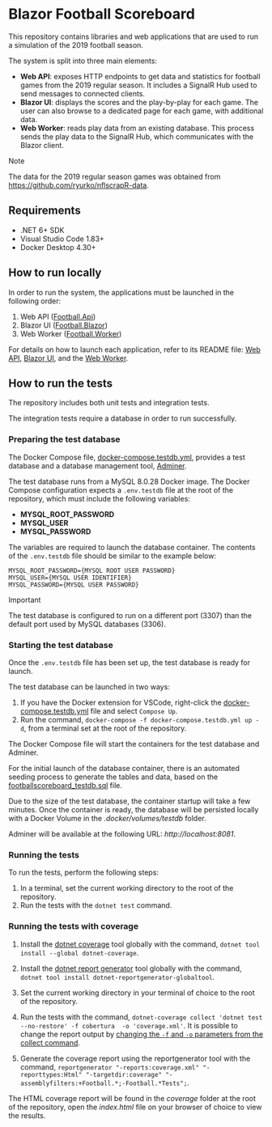 # Blazor Football Scoreboard

This repository contains libraries and web applications that are used to run a simulation of the 2019 football season.

The system is split into three main elements:
- **Web API**: exposes HTTP endpoints to get data and statistics for football games from the 2019 regular season. It includes a SignalR Hub used to send messages to connected clients.
- **Blazor UI**: displays the scores and the play-by-play for each game. The user can also browse to a dedicated page for each game, with additional data.
- **Web Worker**: reads play data from an existing database. This process sends the play data to the SignalR Hub, which communicates with the Blazor client.

> [!NOTE]
> The data for the 2019 regular season games was obtained from https://github.com/ryurko/nflscrapR-data.

## Requirements

- .NET 6+ SDK
- Visual Studio Code 1.83+
- Docker Desktop 4.30+

## How to run locally

In order to run the system, the applications must be launched in the following order:
1. Web API ([Football.Api](/src/Hosts/Api/))
2. Blazor UI ([Football.Blazor](/src/Hosts/Blazor/))
3. Web Worker ([Football.Worker](/src/Hosts/Worker/))

For details on how to launch each application, refer to its README file: [Web API](/src/Hosts/Api/README.md), [Blazor UI](/src/Hosts/Blazor/README.md), and the [Web Worker](/src/Hosts/Worker/README.md).

## How to run the tests

The repository includes both unit tests and integration tests.

The integration tests require a database in order to run successfully.

### Preparing the test database

The Docker Compose file, [docker-compose.testdb.yml](/docker-compose.testdb.yml), provides a test database and a database management tool, [Adminer](https://www.adminer.org/).

The test database runs from a MySQL 8.0.28 Docker image. The Docker Compose configuration expects a `.env.testdb` file at the root of the repository, which must include the following variables:
- **MYSQL_ROOT_PASSWORD**
- **MYSQL_USER**
- **MYSQL_PASSWORD**

The variables are required to launch the database container.
The contents of the `.env.testdb` file should be similar to the example below:

```
MYSQL_ROOT_PASSWORD={MYSQL ROOT USER PASSWORD}
MYSQL_USER={MYSQL USER IDENTIFIER}
MYSQL_PASSWORD={MYSQL USER PASSWORD}
```

> [!IMPORTANT]
> The test database is configured to run on a different port (3307) than the default port used by MySQL databases (3306).

### Starting the test database

Once the `.env.testdb` file has been set up, the test database is ready for launch.

The test database can be launched in two ways:
1. If you have the Docker extension for VSCode, right-click the [docker-compose.testdb.yml](/docker-compose.testdb.yml) file and select `Compose Up`.
2. Run the command, `docker-compose -f docker-compose.testdb.yml up -d`, from a terminal set at the root of the repository.

The Docker Compose file will start the containers for the test database and Adminer.

For the initial launch of the database container, there is an automated seeding process to generate the tables and data, based on the [footballscoreboard_testdb.sql](/scripts/testdb/footballscoreboard_testdb.sql) file.

Due to the size of the test database, the container startup will take a few minutes. Once the container is ready, the database will be persisted locally with a Docker Volume in the *.docker/volumes/testdb* folder.

Adminer will be available at the following URL: *http&ZeroWidthSpace;://localhost:8081*.

### Running the tests

To run the tests, perform the following steps:

1. In a terminal, set the current working directory to the root of the repository.
2. Run the tests with the `dotnet test` command.

### Running the tests with coverage

1. Install the [dotnet coverage](https://learn.microsoft.com/en-us/dotnet/core/additional-tools/dotnet-coverage) tool globally with the command, `dotnet tool install --global dotnet-coverage`.

2. Install the [dotnet report generator](https://www.nuget.org/packages/dotnet-reportgenerator-globaltool) tool globally with the command, `dotnet tool install dotnet-reportgenerator-globaltool`.

3. Set the current working directory in your terminal of choice to the root of the repository.

4. Run the tests with the command, `dotnet-coverage collect 'dotnet test --no-restore' -f cobertura  -o 'coverage.xml'`. It is possible to change the report output by [changing the `-f` and `-o` parameters from the collect command](https://learn.microsoft.com/en-us/dotnet/core/additional-tools/dotnet-coverage#dotnet-coverage-collect).

5. Generate the coverage report using the reportgenerator tool with the command, `reportgenerator "-reports:coverage.xml" "-reporttypes:Html" "-targetdir:coverage" "-assemblyfilters:+Football.*;-Football.*Tests";`.

The HTML coverage report will be found in the *coverage* folder at the root of the repository, open the *index.html* file on your browser of choice to view the results.
